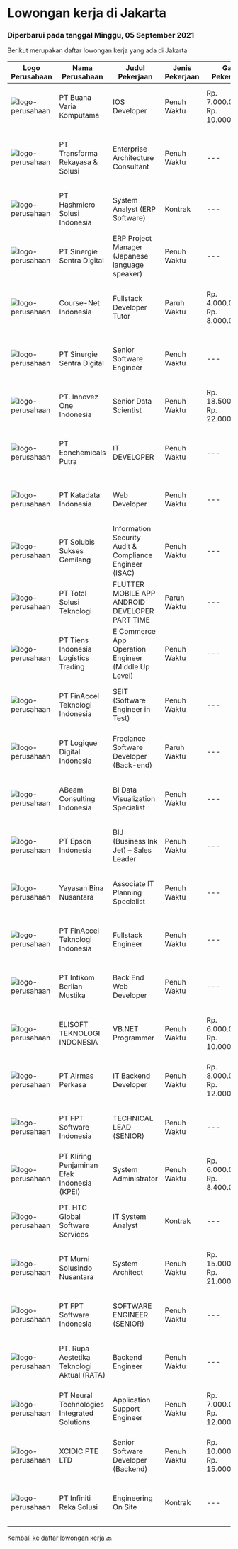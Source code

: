 
  # Lowongan kerja di Jakarta

  ### Diperbarui pada tanggal Minggu, 05 September 2021

  Berikut merupakan daftar lowongan kerja yang ada di Jakarta

  |Logo Perusahaan | Nama Perusahaan | Judul Pekerjaan | Jenis Pekerjaan | Gaji Pekerjaan | Lokasi | Deskripsi | Tanggal diunggah | Pranala |
  | -------------- | --------------- | --------------- | --------- | --------- | -------------- | ------- | ----------- | ----------- |
  |![logo-perusahaan](https://image-service-cdn.seek.com.au/479506de7f605d1e0edfcbd68463c091a046579c/ee4dce1061f3f616224767ad58cb2fc751b8d2dc)|PT Buana Varia Komputama|IOS Developer|Penuh Waktu|Rp. 7.000.000-Rp. 10.000.000|Jakarta Selatan|Candidate must possess at least Bachelor’s Degree in Computer Science or Information Technology, or related fields. Have 1-4 years (5-8 years for...|Sabtu, 04 September 2021|https://www.jobstreet.co.id/id/job/ios-developer-3619206?token=0~5a70eff4-5823-4298-a910-6a871e3ba9d1&sectionRank=1&jobId=jobstreet-id-job-3619206|
|![logo-perusahaan](https://image-service-cdn.seek.com.au/8ac4f6816c96d0d4b07ccd8973c6b820fc6c70e4/ee4dce1061f3f616224767ad58cb2fc751b8d2dc)|PT Transforma Rekayasa & Solusi|Enterprise Architecture Consultant|Penuh Waktu|---|Jakarta Raya|TRANSFORMA merupakan perusahaan konsultasi IT khususnya terkait dengan bidang Digital Transformation, Enterprise Architecture, IT GRC (Governance,...|Sabtu, 04 September 2021|https://www.jobstreet.co.id/id/job/enterprise-architecture-consultant-3619138?token=0~5a70eff4-5823-4298-a910-6a871e3ba9d1&sectionRank=2&jobId=jobstreet-id-job-3619138|
|![logo-perusahaan](https://image-service-cdn.seek.com.au/f6d60ad46f70dbd67cd5ea70ad66341689963cbd/ee4dce1061f3f616224767ad58cb2fc751b8d2dc)|PT Hashmicro Solusi Indonesia|System Analyst (ERP Software)|Kontrak|---|Jakarta Barat|Responsibilities: Perform system analysis and design Examining and evaluating current HashMicro's system features or functions module Conduct research...|Sabtu, 04 September 2021|https://www.jobstreet.co.id/id/job/system-analyst-erp-software-3610318?token=0~5a70eff4-5823-4298-a910-6a871e3ba9d1&sectionRank=3&jobId=jobstreet-id-job-3610318|
|![logo-perusahaan](https://image-service-cdn.seek.com.au/bd98c12e20bf96961412c1d1500df43d061c59fe/ee4dce1061f3f616224767ad58cb2fc751b8d2dc)|PT Sinergie Sentra Digital|ERP Project Manager (Japanese language speaker)|Penuh Waktu|---|Jakarta Raya|Job Description Design final system solution running on ERP system Odoo. Coordinate the project, delegate tasks &amp; lead your team. Deliver projects...|Sabtu, 04 September 2021|https://www.jobstreet.co.id/id/job/erp-project-manager-japanese-language-speaker-3610301?token=0~5a70eff4-5823-4298-a910-6a871e3ba9d1&sectionRank=4&jobId=jobstreet-id-job-3610301|
|![logo-perusahaan](https://image-service-cdn.seek.com.au/38958c8a626230eb27553fe38ab5d8a8b5f66466/ee4dce1061f3f616224767ad58cb2fc751b8d2dc)|Course-Net Indonesia|Fullstack Developer Tutor|Paruh Waktu|Rp. 4.000.000-Rp. 8.000.000|Jakarta Raya|WE ARE LOOKING FOR CANDIDATE AS COACH FOR Javascript Fullstack Developer Course. TEACHING TIME IS ONLY ON SATURDAY AND SUNDAY, OR WEEKDAYS NIGHT Job...|Sabtu, 04 September 2021|https://www.jobstreet.co.id/id/job/fullstack-developer-tutor-3604698?token=0~5a70eff4-5823-4298-a910-6a871e3ba9d1&sectionRank=5&jobId=jobstreet-id-job-3604698|
|![logo-perusahaan](https://image-service-cdn.seek.com.au/bd98c12e20bf96961412c1d1500df43d061c59fe/ee4dce1061f3f616224767ad58cb2fc751b8d2dc)|PT Sinergie Sentra Digital|Senior Software Engineer|Penuh Waktu|---|Jakarta Selatan|Responsibilities: Responsible to design technical solutions Responsible to deliver high-quality codes on time Responsible to review software code for...|Sabtu, 04 September 2021|https://www.jobstreet.co.id/id/job/senior-software-engineer-3610297?token=0~5a70eff4-5823-4298-a910-6a871e3ba9d1&sectionRank=6&jobId=jobstreet-id-job-3610297|
|![logo-perusahaan](https://image-service-cdn.seek.com.au/b298687ae02f9798573838624580ad51c34fe2f1/ee4dce1061f3f616224767ad58cb2fc751b8d2dc)|PT. Innovez One Indonesia|Senior Data Scientist|Penuh Waktu|Rp. 18.500.000-Rp. 22.000.000|Jakarta Raya|Innovez One is a leader in marine operations system platform for the running and optimisation of marine services, or commonly known as shoreside...|Sabtu, 04 September 2021|https://www.jobstreet.co.id/id/job/senior-data-scientist-3610255?token=0~5a70eff4-5823-4298-a910-6a871e3ba9d1&sectionRank=7&jobId=jobstreet-id-job-3610255|
|![logo-perusahaan](https://image-service-cdn.seek.com.au/a5ba67f98c0ad5c10194333e7bd67ceb8f2aed6e/ee4dce1061f3f616224767ad58cb2fc751b8d2dc)|PT Eonchemicals Putra|IT DEVELOPER|Penuh Waktu|---|Jakarta Raya|Requirements: Age maximum 30 years old Candidate must possess at least a Diploma Degree/ Bachelor’s Degree in Computer Science/Information Technology,...|Sabtu, 04 September 2021|https://www.jobstreet.co.id/id/job/it-developer-3604634?token=0~5a70eff4-5823-4298-a910-6a871e3ba9d1&sectionRank=8&jobId=jobstreet-id-job-3604634|
|![logo-perusahaan](https://image-service-cdn.seek.com.au/3026c5849ceec29ef3a9216feec81bb0e8839b9a/ee4dce1061f3f616224767ad58cb2fc751b8d2dc)|PT Katadata Indonesia|Web Developer|Penuh Waktu|---|Jakarta Selatan|KATADATA.co.id is an online media, data and research company in the fields of economy and business. Our company provides news, information, data and...|Sabtu, 04 September 2021|https://www.jobstreet.co.id/id/job/web-developer-3610226?token=0~5a70eff4-5823-4298-a910-6a871e3ba9d1&sectionRank=9&jobId=jobstreet-id-job-3610226|
|![logo-perusahaan](https://image-service-cdn.seek.com.au/57a651c48dec563e77882385674f7edd4660f884/ee4dce1061f3f616224767ad58cb2fc751b8d2dc)|PT Solubis Sukses Gemilang|Information Security Audit & Compliance Engineer (ISAC)|Penuh Waktu|---|Jakarta Barat|Job Description:================- Install and manage network security related hardware and software.- Implement best practice security procedure for...|Sabtu, 04 September 2021|https://www.jobstreet.co.id/id/job/information-security-audit-compliance-engineer-isac-3604535?token=0~5a70eff4-5823-4298-a910-6a871e3ba9d1&sectionRank=10&jobId=jobstreet-id-job-3604535|
|![logo-perusahaan](https://image-service-cdn.seek.com.au/992c215f8f494829ddc6382265b16b6da616fe44/ee4dce1061f3f616224767ad58cb2fc751b8d2dc)|PT Total Solusi Teknologi|FLUTTER MOBILE APP ANDROID DEVELOPER PART TIME|Paruh Waktu|---|Jakarta Raya|Deskripsi pekerjaan: Merancang dan membangun aplikasi seluler hybrid untuk Android dan iOS Apple. Berkolaborasi dengan tim untuk menentukan fitur...|Sabtu, 04 September 2021|https://www.jobstreet.co.id/id/job/flutter-mobile-app-android-developer-part-time-3610135?token=0~5a70eff4-5823-4298-a910-6a871e3ba9d1&sectionRank=11&jobId=jobstreet-id-job-3610135|
|![logo-perusahaan](https://image-service-cdn.seek.com.au/4c2438bdf397425574006eb79c2186a667377fd1/ee4dce1061f3f616224767ad58cb2fc751b8d2dc)|PT Tiens Indonesia Logistics Trading|E Commerce App Operation Engineer (Middle Up Level)|Penuh Waktu|---|Jakarta Pusat|Strategy formulation Based on the understanding of global overseas markets and user insights, responsible for formulating and coordinating e-commerce...|Sabtu, 04 September 2021|https://www.jobstreet.co.id/id/job/e-commerce-app-operation-engineer-middle-up-level-3610204?token=0~5a70eff4-5823-4298-a910-6a871e3ba9d1&sectionRank=12&jobId=jobstreet-id-job-3610204|
|![logo-perusahaan](https://image-service-cdn.seek.com.au/7d779526ff024e4e1b56eb2c7660cef9e65befe3/ee4dce1061f3f616224767ad58cb2fc751b8d2dc)|PT FinAccel Teknologi Indonesia|SEIT (Software Engineer in Test)|Penuh Waktu|---|Jakarta Raya|We are looking for someone with adequate experience and interest in QA automation. We have a complex system that is challenging to test, and want a...|Sabtu, 04 September 2021|https://www.jobstreet.co.id/id/job/seit-software-engineer-in-test-3610188?token=0~5a70eff4-5823-4298-a910-6a871e3ba9d1&sectionRank=13&jobId=jobstreet-id-job-3610188|
|![logo-perusahaan](https://image-service-cdn.seek.com.au/c7afa992dbb3df981b5d1f490d0e6bbed02c8faf/ee4dce1061f3f616224767ad58cb2fc751b8d2dc)|PT Logique Digital Indonesia|Freelance Software Developer (Back-end)|Paruh Waktu|---|Jakarta Raya|PT Logique Digital Indonesia membuka lowongan freelance yang akan bekerja full remote dan berkolaborasi dengan team untuk beberapa projek yang sedang...|Sabtu, 04 September 2021|https://www.jobstreet.co.id/id/job/freelance-software-developer-back-end-3604629?token=0~5a70eff4-5823-4298-a910-6a871e3ba9d1&sectionRank=14&jobId=jobstreet-id-job-3604629|
|![logo-perusahaan](https://image-service-cdn.seek.com.au/6b846bd80efedbbad4f169650d68e8ad871d7844/ee4dce1061f3f616224767ad58cb2fc751b8d2dc)|ABeam Consulting Indonesia|BI Data Visualization Specialist|Penuh Waktu|---|Jakarta Raya|Job Responsibility Define business issues with client and propose analytics subject to solve them. Understand customer business and IT environment....|Sabtu, 04 September 2021|https://www.jobstreet.co.id/id/job/bi-data-visualization-specialist-3610142?token=0~5a70eff4-5823-4298-a910-6a871e3ba9d1&sectionRank=15&jobId=jobstreet-id-job-3610142|
|![logo-perusahaan](https://image-service-cdn.seek.com.au/c9a48344aa65522730e4832958fcbee7427863be/ee4dce1061f3f616224767ad58cb2fc751b8d2dc)|PT Epson Indonesia|BIJ (Business Ink Jet) – Sales Leader|Penuh Waktu|---|Jakarta Selatan|Responsibilities:  To develop BIJ Business in Corporate, Government Segment &amp; Copier Market by establishing strong End User engagement as well as...|Sabtu, 04 September 2021|https://www.jobstreet.co.id/id/job/bij-business-ink-jet-sales-leader-3610349?token=0~5a70eff4-5823-4298-a910-6a871e3ba9d1&sectionRank=16&jobId=jobstreet-id-job-3610349|
|![logo-perusahaan](https://image-service-cdn.seek.com.au/299dad8efc22bd883e751be779b1e6f409671577/ee4dce1061f3f616224767ad58cb2fc751b8d2dc)|Yayasan Bina Nusantara|Associate IT Planning Specialist|Penuh Waktu|---|Jakarta Barat|Job Descriptions: Communicating with stakeholders, gathering requirements, and making these requirements comprehensible in order to ensure that the...|Sabtu, 04 September 2021|https://www.jobstreet.co.id/id/job/associate-it-planning-specialist-3604444?token=0~5a70eff4-5823-4298-a910-6a871e3ba9d1&sectionRank=17&jobId=jobstreet-id-job-3604444|
|![logo-perusahaan](https://image-service-cdn.seek.com.au/7d779526ff024e4e1b56eb2c7660cef9e65befe3/ee4dce1061f3f616224767ad58cb2fc751b8d2dc)|PT FinAccel Teknologi Indonesia|Fullstack Engineer|Penuh Waktu|---|Jakarta Raya|We are currently looking for an experience and outstanding Fullstack Engineer to design, build, and enchance our mobile apps application. Job...|Sabtu, 04 September 2021|https://www.jobstreet.co.id/id/job/fullstack-engineer-3610084?token=0~5a70eff4-5823-4298-a910-6a871e3ba9d1&sectionRank=18&jobId=jobstreet-id-job-3610084|
|![logo-perusahaan](https://image-service-cdn.seek.com.au/ea5f264702bab5af336fb703e911912eeb350135/ee4dce1061f3f616224767ad58cb2fc751b8d2dc)|PT Intikom Berlian Mustika|Back End Web Developer|Penuh Waktu|---|Jakarta Raya|Candidate must possess at least Diploma, Bachelor Degree, Master/Post Graduate Degree in Computer Science/Information Technology or equivalent. At...|Sabtu, 04 September 2021|https://www.jobstreet.co.id/id/job/back-end-web-developer-3610112?token=0~5a70eff4-5823-4298-a910-6a871e3ba9d1&sectionRank=19&jobId=jobstreet-id-job-3610112|
|![logo-perusahaan](https://image-service-cdn.seek.com.au/a0332288fbba97b73ae225542106cfa451a5b2a1/ee4dce1061f3f616224767ad58cb2fc751b8d2dc)|ELISOFT TEKNOLOGI INDONESIA|VB.NET Programmer|Penuh Waktu|Rp. 6.000.000-Rp. 10.000.000|Jakarta Raya|Kandidat harus memiliki setidaknya SMA, Diploma, Gelar Sarjana di bidang apapun. Setidaknya memiliki 2 tahun pengalaman dalam bidang yang sesuai untuk...|Sabtu, 04 September 2021|https://www.jobstreet.co.id/id/job/vb-net-programmer-3610045?token=0~5a70eff4-5823-4298-a910-6a871e3ba9d1&sectionRank=20&jobId=jobstreet-id-job-3610045|
|![logo-perusahaan](https://image-service-cdn.seek.com.au/cb6c6fa5bcb5880ae5a139f1165d07ffcf05fdfc/ee4dce1061f3f616224767ad58cb2fc751b8d2dc)|PT Airmas Perkasa|IT Backend Developer|Penuh Waktu|Rp. 8.000.000-Rp. 12.000.000|Jakarta Barat|Job Description Participate in the entire application lifecycle, focusing on coding and debugging. Write clean code to develop functional web...|Sabtu, 04 September 2021|https://www.jobstreet.co.id/id/job/it-backend-developer-3604505?token=0~5a70eff4-5823-4298-a910-6a871e3ba9d1&sectionRank=21&jobId=jobstreet-id-job-3604505|
|![logo-perusahaan](https://image-service-cdn.seek.com.au/79a39394517492fdf2314eeddc75b525e401a7bb/ee4dce1061f3f616224767ad58cb2fc751b8d2dc)|PT FPT Software Indonesia|TECHNICAL LEAD (SENIOR)|Penuh Waktu|---|Jakarta Raya|Job Description Manage a group of project team members, their schedule and day-to-day operations. Set objectives for team, delegate project tasks if...|Sabtu, 04 September 2021|https://www.jobstreet.co.id/id/job/technical-lead-senior-3604518?token=0~5a70eff4-5823-4298-a910-6a871e3ba9d1&sectionRank=22&jobId=jobstreet-id-job-3604518|
|![logo-perusahaan](https://image-service-cdn.seek.com.au/ac6bd95cc2e7d39dc9fb613da922cd0146c15252/ee4dce1061f3f616224767ad58cb2fc751b8d2dc)|PT Kliring Penjaminan Efek Indonesia (KPEI)|System Administrator|Penuh Waktu|Rp. 6.000.000-Rp. 8.400.000|Jakarta Selatan|Kualifikasi: Sarjana Teknik Informatika atau Sistem Informasi IPK &gt; 3.00 Memiliki pengalaman di bidang operasional IT atau pengembangan sistem...|Sabtu, 04 September 2021|https://www.jobstreet.co.id/id/job/system-administrator-3610040?token=0~5a70eff4-5823-4298-a910-6a871e3ba9d1&sectionRank=23&jobId=jobstreet-id-job-3610040|
|![logo-perusahaan](https://image-service-cdn.seek.com.au/81edf638f3ab4a4982d3282a5aeaa4bde3fc3e25/ee4dce1061f3f616224767ad58cb2fc751b8d2dc)|PT. HTC Global Software Services|IT System Analyst|Kontrak|---|Jakarta Raya|Education Required: Minimum bachelor degree from reputable university in informatics/computer science or IT related field.  Skills: Bachelor's Degree...|Sabtu, 04 September 2021|https://www.jobstreet.co.id/id/job/it-system-analyst-3610352?token=0~5a70eff4-5823-4298-a910-6a871e3ba9d1&sectionRank=24&jobId=jobstreet-id-job-3610352|
|![logo-perusahaan](https://image-service-cdn.seek.com.au/ce424a029956c853025e5a94c924a3b2eae9f462/ee4dce1061f3f616224767ad58cb2fc751b8d2dc)|PT Murni Solusindo Nusantara|System Architect|Penuh Waktu|Rp. 15.000.000-Rp. 21.000.000|Jakarta Barat|Job Description: Create and design comprehensive system solutions according to business needs. Monitor and evaluate all application design results for...|Sabtu, 04 September 2021|https://www.jobstreet.co.id/id/job/system-architect-3610063?token=0~5a70eff4-5823-4298-a910-6a871e3ba9d1&sectionRank=25&jobId=jobstreet-id-job-3610063|
|![logo-perusahaan](https://image-service-cdn.seek.com.au/79a39394517492fdf2314eeddc75b525e401a7bb/ee4dce1061f3f616224767ad58cb2fc751b8d2dc)|PT FPT Software Indonesia|SOFTWARE ENGINEER (SENIOR)|Penuh Waktu|---|Jakarta Raya|Job Description  Design and develop the respective platform codes, configurations and unit  Ensure deliverables meet business requirements.  Document...|Sabtu, 04 September 2021|https://www.jobstreet.co.id/id/job/software-engineer-senior-3604523?token=0~5a70eff4-5823-4298-a910-6a871e3ba9d1&sectionRank=26&jobId=jobstreet-id-job-3604523|
|![logo-perusahaan](https://image-service-cdn.seek.com.au/33d20d29402d2ecaaec4273239dd7b979ee9d392/ee4dce1061f3f616224767ad58cb2fc751b8d2dc)|PT. Rupa Aestetika Teknologi Aktual (RATA)|Backend Engineer|Penuh Waktu|---|Jakarta Raya|Job Description: Be involved and participate in the overall application lifecycle. Main focus on coding and debugging. Collaborate with Front-end...|Sabtu, 04 September 2021|https://www.jobstreet.co.id/id/job/backend-engineer-3610013?token=0~5a70eff4-5823-4298-a910-6a871e3ba9d1&sectionRank=27&jobId=jobstreet-id-job-3610013|
|![logo-perusahaan](https://image-service-cdn.seek.com.au/31f5e913c0d413fa47272e2a0040ab75c70d1a60/ee4dce1061f3f616224767ad58cb2fc751b8d2dc)|PT Neural Technologies Integrated Solutions|Application Support Engineer|Penuh Waktu|Rp. 7.000.000-Rp. 12.000.000|Jakarta Raya|Kandidat harus memiliki setidaknya Gelar Sarjana di Teknik (Komputer/Telekomunikasi) atau setara. Bahasa yang harus dimiliki: English Menerima untuk...|Sabtu, 04 September 2021|https://www.jobstreet.co.id/id/job/application-support-engineer-3609905?token=0~5a70eff4-5823-4298-a910-6a871e3ba9d1&sectionRank=28&jobId=jobstreet-id-job-3609905|
|![logo-perusahaan](https://image-service-cdn.seek.com.au/92bea57c3a24f43867950cd750a75de07224876f/ee4dce1061f3f616224767ad58cb2fc751b8d2dc)|XCIDIC PTE LTD|Senior Software Developer (Backend)|Penuh Waktu|Rp. 10.000.000-Rp. 15.000.000|Jakarta Selatan|We are looking for coders who loves coding and appreciate the wonders that lines of codes can conjure. You must have the passion to solve problems,...|Sabtu, 04 September 2021|https://www.jobstreet.co.id/id/job/senior-software-developer-backend-3604364?token=0~5a70eff4-5823-4298-a910-6a871e3ba9d1&sectionRank=29&jobId=jobstreet-id-job-3604364|
|![logo-perusahaan](https://image-service-cdn.seek.com.au/0abb5781b454d4726c24cebcf20fe2940f34a7c4/ee4dce1061f3f616224767ad58cb2fc751b8d2dc)|PT Infiniti Reka Solusi|Engineering On Site|Kontrak|---|Jakarta Raya|- Lulusan Jurusan Sistem Informasi, Sistem Komputer atau Teknik Informatika.- Pengalaman 1 tahun di bidang Programming / Jaringan.- Menguasai :Sistem...|Sabtu, 04 September 2021|https://www.jobstreet.co.id/id/job/engineering-on-site-3609848?token=0~5a70eff4-5823-4298-a910-6a871e3ba9d1&sectionRank=30&jobId=jobstreet-id-job-3609848|


  [Kembali ke daftar lowongan kerja 🔙](../README.md#daftar-lowongan-kerja)
  